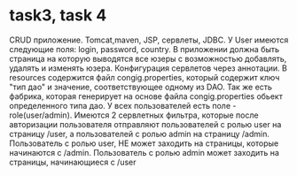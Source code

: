 # task3, task 4
CRUD приложение. Tomcat,maven, JSP, сервлеты, JDBC. У User имеются следующие поля: login, password, country. 
В приложении должна быть страница на которую выводятся все юзеры с возможностью добавлять, удалять и изменять юзера. 
Конфигурация сервлетов через аннотации.
В resources содержится файл congig.properties, который содержит ключ "тип дао" и значение, соответствующее одному из DAO. Так же есть фабрика, которая генерирует на основе файла congig.properties обьект определенного типа дао.
У всех пользователей есть поле - role(user/admin).
Имеются 2 сервлетных фильтра, которые после авторизации пользователя отправляют пользователей с ролью user на страницу /user,
 а пользователей с ролью admin на страницу /admin.
Пользователь с ролью user, НЕ может заходить на страницы, которые начинаются с /admin.
Пользователь с ролью admin может заходить на страницы, начинающиеся с /user
